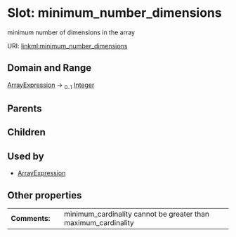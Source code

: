 
# Slot: minimum_number_dimensions


minimum number of dimensions in the array

URI: [linkml:minimum_number_dimensions](https://w3id.org/linkml/minimum_number_dimensions)


## Domain and Range

[ArrayExpression](ArrayExpression.md) &#8594;  <sub>0..1</sub> [Integer](types/Integer.md)

## Parents


## Children


## Used by

 * [ArrayExpression](ArrayExpression.md)

## Other properties

|  |  |  |
| --- | --- | --- |
| **Comments:** | | minimum_cardinality cannot be greater than maximum_cardinality |

